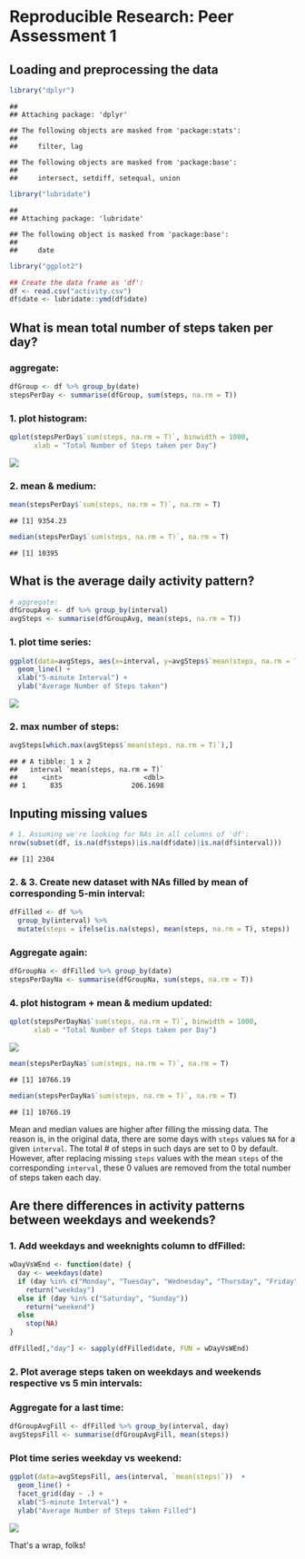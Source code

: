 # Reproducible Research: Peer Assessment 1

## Loading and preprocessing the data


```r
library("dplyr")
```

```
## 
## Attaching package: 'dplyr'
```

```
## The following objects are masked from 'package:stats':
## 
##     filter, lag
```

```
## The following objects are masked from 'package:base':
## 
##     intersect, setdiff, setequal, union
```

```r
library("lubridate")
```

```
## 
## Attaching package: 'lubridate'
```

```
## The following object is masked from 'package:base':
## 
##     date
```

```r
library("ggplot2")

## Create the data frame as 'df':
df <- read.csv("activity.csv")
df$date <- lubridate::ymd(df$date)
```

## What is mean total number of steps taken per day?

### aggregate:


```r
dfGroup <- df %>% group_by(date)
stepsPerDay <- summarise(dfGroup, sum(steps, na.rm = T))
```

### 1. plot histogram:


```r
qplot(stepsPerDay$`sum(steps, na.rm = T)`, binwidth = 1000,
      xlab = "Total Number of Steps taken per Day")
```

![](PA1_template_files/figure-html/histo1-1.png)<!-- -->

### 2. mean & medium:


```r
mean(stepsPerDay$`sum(steps, na.rm = T)`, na.rm = T)
```

```
## [1] 9354.23
```

```r
median(stepsPerDay$`sum(steps, na.rm = T)`, na.rm = T)
```

```
## [1] 10395
```

## What is the average daily activity pattern?



```r
# aggregate:
dfGroupAvg <- df %>% group_by(interval)
avgSteps <- summarise(dfGroupAvg, mean(steps, na.rm = T))
```

### 1. plot time series:


```r
ggplot(data=avgSteps, aes(x=interval, y=avgSteps$`mean(steps, na.rm = T)`)) +
  geom_line() +
  xlab("5-minute Interval") +
  ylab("Average Number of Steps taken")
```

![](PA1_template_files/figure-html/timeSeries1-1.png)<!-- -->

### 2. max number of steps:


```r
avgSteps[which.max(avgSteps$`mean(steps, na.rm = T)`),]
```

```
## # A tibble: 1 x 2
##   interval `mean(steps, na.rm = T)`
##      <int>                    <dbl>
## 1      835                 206.1698
```

## Inputing missing values


```r
# 1. Assuming we're looking for NAs in all columns of 'df':
nrow(subset(df, is.na(df$steps)|is.na(df$date)|is.na(df$interval)))
```

```
## [1] 2304
```

### 2. & 3. Create new dataset with NAs filled by mean of corresponding 5-min interval:


```r
dfFilled <- df %>%
  group_by(interval) %>% 
  mutate(steps = ifelse(is.na(steps), mean(steps, na.rm = T), steps))
```

### Aggregate again:


```r
dfGroupNa <- dfFilled %>% group_by(date)
stepsPerDayNa <- summarise(dfGroupNa, sum(steps, na.rm = T))
```

### 4. plot histogram + mean & medium updated:


```r
qplot(stepsPerDayNa$`sum(steps, na.rm = T)`, binwidth = 1000,
      xlab = "Total Number of Steps taken per Day")
```

![](PA1_template_files/figure-html/histo2-1.png)<!-- -->


```r
mean(stepsPerDayNa$`sum(steps, na.rm = T)`, na.rm = T)
```

```
## [1] 10766.19
```

```r
median(stepsPerDayNa$`sum(steps, na.rm = T)`, na.rm = T)
```

```
## [1] 10766.19
```

Mean and median values are higher after filling the missing data. The reason is,
in the original data, there are some days with `steps` values `NA` for 
a given `interval`. The total # of steps in such days are set to 0 by
default. However, after replacing missing `steps` values with the mean `steps`
of the corresponding `interval`, these 0 values are removed from the total number
of steps taken each day.

## Are there differences in activity patterns between weekdays and weekends?

### 1. Add weekdays and weeknights column to dfFilled:


```r
wDayVsWEnd <- function(date) {
  day <- weekdays(date)
  if (day %in% c("Monday", "Tuesday", "Wednesday", "Thursday", "Friday"))
    return("weekday")
  else if (day %in% c("Saturday", "Sunday"))
    return("weekend")
  else
    stop(NA)
}

dfFilled[,"day"] <- sapply(dfFilled$date, FUN = wDayVsWEnd)
```

### 2. Plot average steps taken on weekdays and weekends respective vs 5 min intervals:

### Aggregate for a last time:


```r
dfGroupAvgFill <- dfFilled %>% group_by(interval, day)
avgStepsFill <- summarise(dfGroupAvgFill, mean(steps))
```

### Plot time series weekday vs weekend:


```r
ggplot(data=avgStepsFill, aes(interval, `mean(steps)`))  +
  geom_line() +
  facet_grid(day ~ .) +
  xlab("5-minute Interval") +
  ylab("Average Number of Steps taken Filled")
```

![](PA1_template_files/figure-html/timeSeries3-1.png)<!-- -->

That's a wrap, folks!
